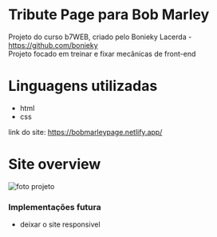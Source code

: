 # Tribute Page para Bob Marley
Projeto do curso b7WEB, criado pelo Bonieky Lacerda - https://github.com/bonieky </br>
Projeto focado em treinar e fixar mecânicas de front-end

# Linguagens utilizadas
- html
- css


link do site: https://bobmarleypage.netlify.app/


# Site overview

![foto projeto](https://github.com/lucas-jurgensen/tribute-page/assets/114704161/2d0990a7-f289-401e-9c01-aa7e5ae9cae2)

### Implementações futura
- deixar o site responsivel
